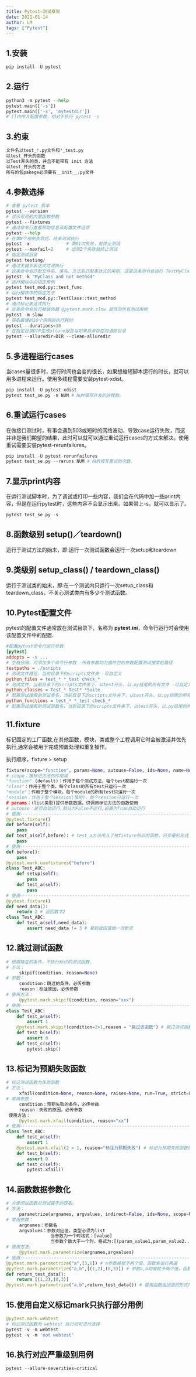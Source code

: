 ```yaml
---
title: Pytest—测试框架
date: 2021-01-14
author: LM
tags: ["Pytest"]
---
```


## 1.安装

```python
pip install -U pytest
```

## 2.运行

```python
python3 -m pytest --help
pytest.main(['-s'])
pytest.main(['-x', 'mytestdir'])
# []内传入配置参数，相对于执行 pytest -s 
```

## 3.约束

```python
文件名以test_*.py文件和*_test.py
以test_开头的函数
以Test开头的类，并且不能带有 init 方法
以test_开头的方法
所有的包pakege必须要有__init__.py文件
```

## 4.参数选择

```python
# 查看 pytest 版本
pytest --version
# 显示可用的内置函数参数
pytest --fixtures
# 通过命令行查看帮助信息及配置文件选项
pytest --help
# 在第N个用例失败后，结束测试执行
pytest -x              # 第01次失败，就停止测试
pytest --maxfail=2     # 出现2个失败就终止测试
# 指定测试目录
pytest testing/
# 通过关键字表达式过滤执行
# 这条命令会匹配文件名、类名、方法名匹配表达式的用例，这里这条命令会运行 TestMyClass.test_something， 不会执行 TestMyClass.test_method_simple
pytest -k "MyClass and not method"
# 运行模块中的指定用例
pytest test_mod.py::test_func
# 运行模块中的指定方法
pytest test_mod.py::TestClass::test_method
# 通过标记表达式执行
# 这条命令会执行被装饰器 @pytest.mark.slow 装饰的所有测试用例
pytest -m slow
# 获取最慢的10个用例的执行耗时
pytest --durations=10
# 在指定目录DIR生成allure报告与如果目录存在则清除目录
pytest --alluredir=DIR --clean-alluredir
```

## 5.多进程运行cases

当cases量很多时，运行时间也会变的很长，如果想缩短脚本运行的时长，就可以用多进程来运行。使用多线程需要安装pytest-xdist。

```python
pip install -U pytest-xdist
pytest test_se.py -n NUM # NUM填写并发的进程数。
```

## 6.重试运行cases

在做接口测试时，有事会遇到503或短时的网络波动，导致case运行失败，而这并非是我们期望的结果，此时可以就可以通过重试运行cases的方式来解决。使用重试需要安装pytest-rerunfailures。

```python
pip install -U pytest-rerunfailures
pytest test_se.py --reruns NUM # NUM填写重试的次数。
```

## 7.显示print内容

在运行测试脚本时，为了调试或打印一些内容，我们会在代码中加一些print内容，但是在运行pytest时，这些内容不会显示出来。如果带上-s，就可以显示了。

```python
pytest test_se.py -s
```

## 8.函数级别 setup()／teardown()

运行于测试方法的始末，即:运行一次测试函数会运行一次setup和teardown

## 9.类级别 setup_class() /  teardown_class()

运行于测试类的始末，即:在一个测试内只运行一次setup_class和teardown_class，不关心测试类内有多少个测试函数。

## 10.Pytest配置文件

pytest的配置文件通常放在测试目录下，名称为 **pytest.ini**，命令行运行时会使用该配置文件中的配置.

```ini
#配置pytest命令行运行参数
[pytest]
addopts = -s ... 
# 空格分隔，可添加多个命令行参数 -所有参数均为插件包的参数配置测试搜索的路径
testpaths = ./scripts  
# 测试文件路径，当前目录下的scripts文件夹 -可自定义
python_files = test_* *_test check_* 
# 测试文件，当前目录下的scripts文件夹下，以test开头，以.py结尾的所有文件 -可自定义
python_classes = Test_* Test* *Suite
# 配置测试搜索的测试类名，当前目录下的scripts文件夹下，以test开头，以.py结尾的所有文件中，以Test开头的类 -可自定义
python_functions = test_* *_test check_*
# 配置测试搜索的测试函数名，当前目录下的scripts文件夹下，以test开头，以.py结尾的所有文件中，以Test开头的类内，以test_开头的方法
```

## 11.fixture

标记固定的工厂函数,在其他函数，模块，类或整个工程调用它时会被激活并优先执行,通常会被用于完成预置处理和重复操作。

执行顺序，fixture > setup

```python
fixture(scope="function", params=None, autouse=False, ids=None, name=None)
# scope：被标记方法的作用域 
"function" (default)：作用于每个测试方法，每个test都运行一次
"class"：作用于整个类，每个class的所有test只运行一次
"module"：作用于整个模块，每个module的所有test只运行一次
"session：作用于整个session(慎用)，每个session只运行一次
# params：(list类型)提供参数数据，供调用标记方法的函数使用
# autouse：是否自动运行,默认为False不运行,设置为True自动运行
# 使用----------------------------------------------------------------------
@pytest.fixture()
def before(self):
    pass
def test_a(self,before): # ️test_a方法传入了被fixture标识的函数，已变量的形式
    pass
# 使用----------------------------------------------------------------------
def before():
    pass
@pytest.mark.usefixtures("before")
class Test_ABC:
    def setup(self):
        pass
    def test_a(self):
        pass
# 使用----------------------------------------------------------------------
@pytest.fixture()
def need_data():
    return 2 # 返回数字2
class Test_ABC:
    def test_a(self,need_data):
        assert need_data != 3 # 拿到返回值做一次断言
```

## 12.跳过测试函数

```python
# 根据特定的条件，不执行标识的测试函数.
# 方法：
     skipif(condition, reason=None)
# 参数：
     condition：跳过的条件，必传参数
     reason：标注原因，必传参数
# 使用方法：
     @pytest.mark.skipif(condition, reason="xxx") 
# 使用----------------------------------------------------------------------
class Test_ABC:    
    def test_a(self):
        assert 1
    @pytest.mark.skipif(condition=2>1,reason = "跳过该函数") # 跳过测试函数test_b
    def test_b(self):
        assert 0
    def test_c(self):
        pytest.skip()
```

## 13.标记为预期失败函数

```python
# 标记测试函数为失败函数
# 方法：
     xfail(condition=None, reason=None, raises=None, run=True, strict=False)
# 常用参数：
     condition：预期失败的条件，必传参数
     reason：失败的原因，必传参数
 使用方法：
     @pytest.mark.xfail(condition, reason="xx")
# 使用----------------------------------------------------------------------
class Test_ABC:
    def test_a(self):
        assert 1
    @pytest.mark.xfail(2 > 1, reason="标注为预期失败") # 标记为预期失败函数test_b
    def test_b(self):
        assert 0
    def test_c(self):
        pytest.xfail()
```

## 14.函数数据参数化

```python
# 方便测试函数对测试属于的获取。
# 方法：
     parametrize(argnames, argvalues, indirect=False, ids=None, scope=None)
# 常用参数：
     argnames：参数名
     argvalues：参数对应值，类型必须为list
                 当参数为一个时格式：[value]
                 当参数个数大于一个时，格式为:[(param_value1,param_value2.....),(param_value1,param_value2.....)]
# 使用方法:
     @pytest.mark.parametrize(argnames,argvalues)
# 使用----------------------------------------------------------------------
@pytest.mark.parametrize("a",[3,6]) # a参数被赋予两个值，函数会运行两遍
@pytest.mark.parametrize("a,b",[(1,2),(0,3)]) # 参数a,b均被赋予两个值，函数会运行两遍
def return_test_data():
    return [(1,2),(0,3)]
@pytest.mark.parametrize("a,b",return_test_data()) # 使用函数返回值的形式传入参数值
```

## 15.使用自定义标记mark只执行部分用例

```python
@pytest.mark.webtest
# 标记测试函数为 webtest 执行时可进行选择
pytest -v -m webtest
pytest -v -m 'not webtest'
```

## 16.执行对应严重级别用例

```python
pytest --allure-severities=critical
```

